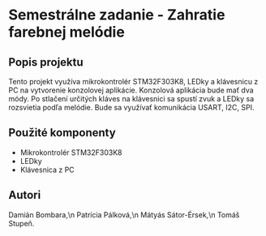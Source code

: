 # Semestrálne zadanie - Zahratie farebnej melódie
## Popis projektu

Tento projekt využíva mikrokontrolér STM32F303K8, LEDky a klávesnicu z PC na vytvorenie konzolovej aplikácie. Konzolová aplikácia bude mať dva módy. 
Po stlačení určitých kláves na klávesnici sa spustí zvuk a LEDky sa rozsvietia podľa melódie.
Bude sa využívať komunikácia USART, I2C, SPI.

## Použité komponenty

- Mikrokontrolér STM32F303K8
- LEDky
- Klávesnica z PC

## Autori
Damián Bombara,\n
Patrícia Pálková,\n
Mátyás Sátor-Érsek,\n
Tomáš Stupeň.
